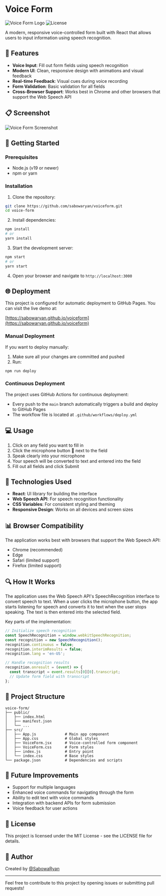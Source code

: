# Voice Form

![Voice Form Logo](https://img.shields.io/badge/Voice%20Form-React-blue)
![License](https://img.shields.io/badge/License-MIT-green)

A modern, responsive voice-controlled form built with React that allows users to input information using speech recognition.

## 🎤 Features

- **Voice Input**: Fill out form fields using speech recognition
- **Modern UI**: Clean, responsive design with animations and visual feedback
- **Real-time Feedback**: Visual cues during voice recording
- **Form Validation**: Basic validation for all fields
- **Cross-Browser Support**: Works best in Chrome and other browsers that support the Web Speech API

## 📋 Screenshot

![Voice Form Screenshot](https://via.placeholder.com/800x500?text=Voice+Form+Screenshot)

## 🚀 Getting Started

### Prerequisites

- Node.js (v19 or newer)
- npm or yarn

### Installation

1. Clone the repository:
```bash
git clone https://github.com/sabowaryan/voiceform.git
cd voice-form
```

2. Install dependencies:
```bash
npm install
# or
yarn install
```

3. Start the development server:
```bash
npm start
# or
yarn start
```

4. Open your browser and navigate to `http://localhost:3000`

## 🌐 Deployment

This project is configured for automatic deployment to GitHub Pages. You can visit the live demo at:

[https://sabowaryan.github.io/voiceform](https://sabowaryan.github.io/voiceform)

### Manual Deployment

If you want to deploy manually:

1. Make sure all your changes are committed and pushed
2. Run:
```bash
npm run deploy
```

### Continuous Deployment

The project uses GitHub Actions for continuous deployment:
- Every push to the `main` branch automatically triggers a build and deploy to GitHub Pages
- The workflow file is located at `.github/workflows/deploy.yml`

## 💻 Usage

1. Click on any field you want to fill in
2. Click the microphone button 🎤 next to the field
3. Speak clearly into your microphone
4. Your speech will be converted to text and entered into the field
5. Fill out all fields and click Submit

## 🔧 Technologies Used

- **React**: UI library for building the interface
- **Web Speech API**: For speech recognition functionality
- **CSS Variables**: For consistent styling and theming
- **Responsive Design**: Works on all devices and screen sizes

## 📊 Browser Compatibility

The application works best with browsers that support the Web Speech API:
- Chrome (recommended)
- Edge
- Safari (limited support)
- Firefox (limited support)

## 🔍 How It Works

The application uses the Web Speech API's SpeechRecognition interface to convert speech to text. When a user clicks the microphone button, the app starts listening for speech and converts it to text when the user stops speaking. The text is then entered into the selected field.

Key parts of the implementation:

```javascript
// Initialize speech recognition
const SpeechRecognition = window.webkitSpeechRecognition;
const recognition = new SpeechRecognition();
recognition.continuous = false;
recognition.interimResults = false;
recognition.lang = 'en-US';

// Handle recognition results
recognition.onresult = (event) => {
  const transcript = event.results[0][0].transcript;
  // Update form field with transcript
};
```

## 📁 Project Structure

```
voice-form/
├── public/
│   ├── index.html
│   ├── manifest.json
│   └── ...
├── src/
│   ├── App.js             # Main app component
│   ├── App.css            # Global styles
│   ├── VoiceForm.jsx      # Voice-controlled form component
│   ├── VoiceForm.css      # Form styles
│   ├── index.js           # Entry point
│   └── index.css          # Base styles
└── package.json           # Dependencies and scripts
```

## 📝 Future Improvements

- Support for multiple languages
- Enhanced voice commands for navigating through the form
- Ability to edit text with voice commands
- Integration with backend APIs for form submission
- Voice feedback for user actions

## 📄 License

This project is licensed under the MIT License - see the LICENSE file for details.

## 👤 Author

Created by [@SabowaRyan](https://x.com/SabowaRyan)

---

Feel free to contribute to this project by opening issues or submitting pull requests! 